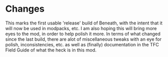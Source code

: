 # Changes

This marks the first usable 'release' build of Beneath, with the intent that it will now be used in modpacks, etc. I am also hoping this will bring more eyes to the mod, in order to help polish it more. In terms of what changed since the last build, there are  alot of miscellaneous tweaks with an eye for polish, inconsistencies, etc. as well as (finally) documentation in the TFC Field Guide of what the heck is in this mod.